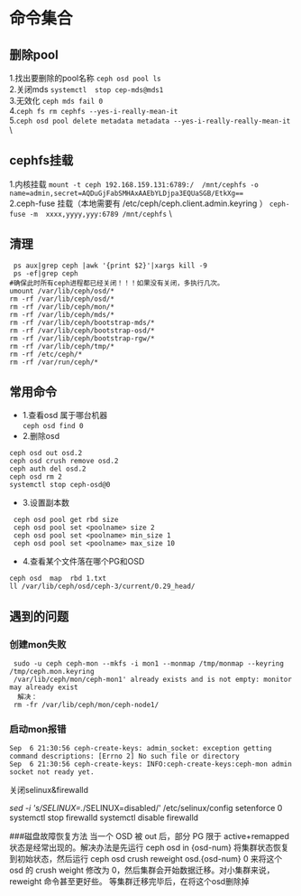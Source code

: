 # 命令集合
## 删除pool
1.找出要删除的pool名称 ```ceph osd pool ls ``` \
2.关闭mds ```systemctl  stop cep-mds@mds1``` \
3.无效化 ```ceph mds fail 0``` \
4.```ceph fs rm cephfs --yes-i-really-mean-it``` \
5.```ceph osd pool delete metadata metadata --yes-i-really-really-mean-it``` \
## cephfs挂载

1.内核挂载 ```mount -t ceph 192.168.159.131:6789:/  /mnt/cephfs -o name=admin,secret=AQDuGjFabSMHAxAAEbYLDjpa3EQUaSGB/EtkXg== ```\
2.ceph-fuse 挂载（本地需要有 /etc/ceph/ceph.client.admin.keyring ） ```ceph-fuse -m  xxxx,yyyy,yyy:6789 /mnt/cephfs```  \

## 清理
 ```
  ps aux|grep ceph |awk '{print $2}'|xargs kill -9
  ps -ef|grep ceph
 #确保此时所有ceph进程都已经关闭！！！如果没有关闭，多执行几次。
 umount /var/lib/ceph/osd/*
 rm -rf /var/lib/ceph/osd/*
 rm -rf /var/lib/ceph/mon/*
 rm -rf /var/lib/ceph/mds/*
 rm -rf /var/lib/ceph/bootstrap-mds/*
 rm -rf /var/lib/ceph/bootstrap-osd/*
 rm -rf /var/lib/ceph/bootstrap-rgw/*
 rm -rf /var/lib/ceph/tmp/*
 rm -rf /etc/ceph/*
 rm -rf /var/run/ceph/* 
```
 ## 常用命令
  * 1.查看osd 属于哪台机器 <br>
  ```ceph osd find 0```
  * 2.删除osd
  ```
  ceph osd out osd.2
  ceph osd crush remove osd.2
  ceph auth del osd.2
  ceph osd rm 2
  systemctl stop ceph-osd@0
  ```
  
  * 3.设置副本数
 ```
  ceph osd pool get rbd size
  ceph osd pool set <poolname> size 2
  ceph osd pool set <poolname> min_size 1
  ceph osd pool set <poolname> max_size 10
  ```
 * 4.查看某个文件落在哪个PG和OSD
 ```
 ceph osd  map  rbd 1.txt 
 ll /var/lib/ceph/osd/ceph-3/current/0.29_head/
 ```
 ## 遇到的问题
 ### 创建mon失败
```
 sudo -u ceph ceph-mon --mkfs -i mon1 --monmap /tmp/monmap --keyring /tmp/ceph.mon.keyring  
 /var/lib/ceph/mon/ceph-mon1' already exists and is not empty: monitor may already exist
  解决：
 rm -fr /var/lib/ceph/mon/ceph-node1/
 ```
 ### 启动mon报错
 ```
 Sep  6 21:30:56 ceph-create-keys: admin_socket: exception getting command descriptions: [Errno 2] No such file or directory
 Sep  6 21:30:56 ceph-create-keys: INFO:ceph-create-keys:ceph-mon admin socket not ready yet.
```
关闭selinux&firewalld

*sed -i 's/SELINUX=.*/SELINUX=disabled/' /etc/selinux/config
setenforce 0
systemctl stop firewalld 
systemctl disable firewalld
 
 ###磁盘故障恢复方法
 当一个 OSD 被 out 后，部分 PG 限于 active+remapped 状态是经常出现的。解决办法是先运行 ceph osd in {osd-num} 将集群状态恢复到初始状态，然后运行 ceph osd crush reweight osd.{osd-num} 0 来将这个 osd 的 crush weight 修改为 0，然后集群会开始数据迁移。对小集群来说，reweight 命令甚至更好些。
 等集群迁移完毕后，在将这个osd删除掉
  


